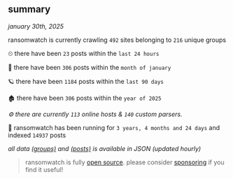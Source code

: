 
## summary
_january 30th, 2025_

ransomwatch is currently crawling `492` sites belonging to `216` unique groups

⏲ there have been `23` posts within the `last 24 hours`

🦈 there have been `306` posts within the `month of january`

🪐 there have been `1184` posts within the `last 90 days`

🏚 there have been `306` posts within the `year of 2025`

_⚙️ there are currently `113` online hosts & `140` custom parsers._

🦕 ransomwatch has been running for `3 years, 4 months and 24 days` and indexed `14937` posts

_all data  [(groups)](http://ransomwhat.telemetry.ltd/groups) and [(posts)](http://ransomwhat.telemetry.ltd/posts) is available in JSON (updated hourly)_

> ransomwatch is fully [open source](https://github.com/joshhighet/ransomwatch#ransomwatch--). please consider [sponsoring](https://github.com/sponsors/joshhighet) if you find it useful!
